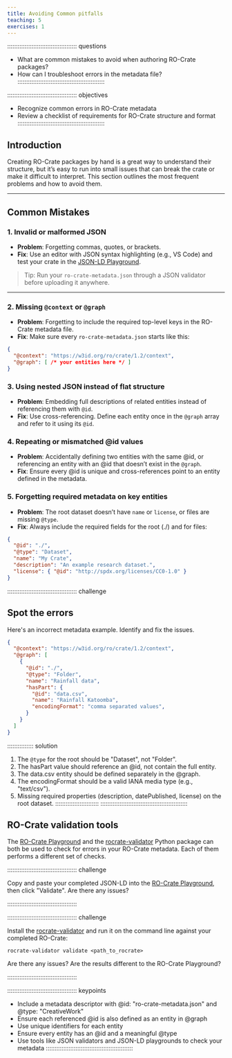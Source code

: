 ```yaml
---
title: Avoiding Common pitfalls
teaching: 5
exercises: 1
---
```


:::::::::::::::::::::::::::::::::::::::: questions
- What are common mistakes to avoid when authoring RO-Crate packages?
- How can I troubleshoot errors in the metadata file?
::::::::::::::::::::::::::::::::::::::::::::::::::

:::::::::::::::::::::::::::::::::::::::: objectives
- Recognize common errors in RO-Crate metadata
- Review a checklist of requirements for RO-Crate structure and format
::::::::::::::::::::::::::::::::::::::::::::::::::

## Introduction

Creating RO-Crate packages by hand is a great way to understand their structure, but it’s easy to run into small issues that can break the crate or make it difficult to interpret. This section outlines the most frequent problems and how to avoid them.

---

## Common Mistakes

### 1. Invalid or malformed JSON

- **Problem**: Forgetting commas, quotes, or brackets.
- **Fix**: Use an editor with JSON syntax highlighting (e.g., VS Code) and test your crate in the [JSON-LD Playground](https://json-ld.org/playground/).

> Tip: Run your `ro-crate-metadata.json` through a JSON validator before uploading it anywhere.

---

### 2. Missing `@context` or `@graph`

- **Problem**: Forgetting to include the required top-level keys in the RO-Crate metadata file.
- **Fix**: Make sure every `ro-crate-metadata.json` starts like this:

```json
{
  "@context": "https://w3id.org/ro/crate/1.2/context",
  "@graph": [ /* your entities here */ ]
}
```

### 3. Using nested JSON instead of flat structure

- **Problem**: Embedding full descriptions of related entities instead of referencing them with `@id`.
- **Fix**: Use cross-referencing. Define each entity once in the `@graph` array and refer to it using its `@id`.

### 4. Repeating or mismatched @id values
- **Problem**: Accidentally defining two entities with the same @id, or referencing an entity with an @id that doesn’t exist in the `@graph`.
- **Fix**: Ensure every @id is unique and cross-references point to an entity defined in the metadata.

### 5. Forgetting required metadata on key entities
- **Problem**: The root dataset doesn’t have `name` or `license`, or files are missing `@type`.
- **Fix**: Always include the required fields for the root (./) and for files:
```json
{
  "@id": "./",
  "@type": "Dataset",
  "name": "My Crate",
  "description": "An example research dataset.",
  "license": { "@id": "http://spdx.org/licenses/CC0-1.0" }
}
```
:::::::::::::::::::::::::::::::::::::::: challenge
## Spot the errors
Here's an incorrect metadata example. Identify and fix the issues.

```json
{
  "@context": "https://w3id.org/ro/crate/1.2/context",
  "@graph": [
    {
      "@id": "./",
      "@type": "Folder",
      "name": "Rainfall data",
      "hasPart": {
        "@id": "data.csv",
        "name": "Rainfall Katoomba",
        "encodingFormat": "comma separated values",
      }
    }
  ]
}
```
:::::::::::::::  solution
1. The `@type` for the root should be "Dataset", not "Folder". 
2. The hasPart value should reference an @id, not contain the full entity.
3. The data.csv entity should be defined separately in the @graph.
4. The encodingFormat should be a valid IANA media type (e.g., "text/csv").
5. Missing required properties (description, datePublished, license) on the root dataset.
:::::::::::::::::::::::::
::::::::::::::::::::::::::::::::::::::::::::::::::

## RO-Crate validation tools

The [RO-Crate Playground](https://ro-crate.ldaca.edu.au) and the [rocrate-validator](https://rocrate-validator.readthedocs.io/en/latest/) Python package can both be used to check for errors in your RO-Crate metadata. Each of them performs a different set of checks.

:::::::::::::::::::::::::::::::::::::::: challenge

Copy and paste your completed JSON-LD into the [RO-Crate Playground](https://ro-crate.ldaca.edu.au), then click "Validate". Are there any issues?

::::::::::::::::::::::::::::::::::::::::

:::::::::::::::::::::::::::::::::::::::: challenge

Install the [rocrate-validator](https://rocrate-validator.readthedocs.io/en/latest/) and run it on the command line against your completed RO-Crate:

```
rocrate-validator validate <path_to_rocrate>
```

Are there any issues? Are the results different to the RO-Crate Playground?

::::::::::::::::::::::::::::::::::::::::

:::::::::::::::::::::::::::::::::::::::: keypoints
- Include a metadata descriptor with @id: "ro-crate-metadata.json" and @type: "CreativeWork"
- Ensure each referenced @id is also defined as an entity in @graph
- Use unique identifiers for each entity
- Ensure every entity has an @id and a meaningful @type
- Use tools like JSON validators and JSON-LD playgrounds to check your metadata
::::::::::::::::::::::::::::::::::::::::::::::::::
